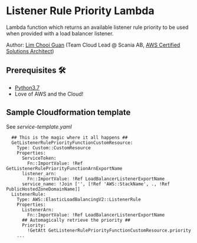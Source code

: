 # Listener Rule Priority Lambda

Lambda function which returns an available listener rule priority to be used when provided with a load balancer listener.

Author: [Lim Chooi Guan](https://www.linkedin.com/in/cgl88/) (Team Cloud Lead @ Scania AB, [AWS Certified Solutions Architect](https://www.certmetrics.com/amazon/public/badge.aspx?i=1&t=c&d=2018-11-08&ci=AWS00446559&dm=80))

## Prerequisites 🛠
* [Python3.7](https://www.python.org/downloads/release/python-370)  
* Love of AWS and the Cloud!  

## Sample Cloudformation template
See *service-template.yaml*
```
  ## This is the magic where it all happens ##
  GetListenerRulePriorityFunctionCustomResource:
    Type: Custom::CustomResource
    Properties:
      ServiceToken: 
        Fn::ImportValue: !Ref GetListenerRulePriorityFunctionArnExportName
      listener_arn:
        Fn::ImportValue: !Ref LoadBalancerListenerExportName
      service_name: !Join ['', [!Ref 'AWS::StackName', ., !Ref PublicHostedZoneDomainName]]
  ListenerRule:
    Type: AWS::ElasticLoadBalancingV2::ListenerRule
    Properties:
      ListenerArn:
        Fn::ImportValue: !Ref LoadBalancerListenerExportName
      ## Automagically retrieve the priority ##
      Priority: 
        !GetAtt GetListenerRulePriorityFunctionCustomResource.priority
    ...
```


